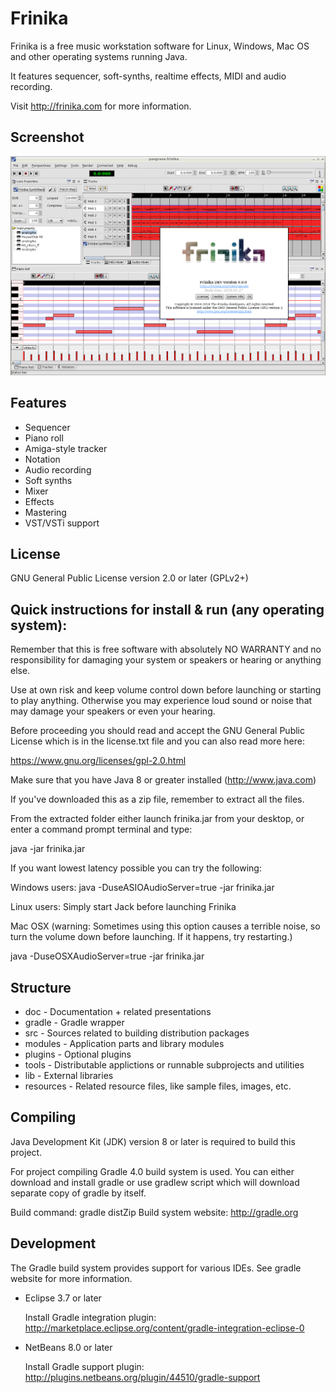 Frinika
=======

Frinika is a free music workstation software for Linux, Windows, Mac OS and other operating systems running Java. 

It features sequencer, soft-synths, realtime effects, MIDI and audio recording. 

Visit http://frinika.com for more information. 

Screenshot
----------

![Frinika Screenshot](images/screenshot.png?raw=true)

Features
--------

 * Sequencer
 * Piano roll
 * Amiga-style tracker
 * Notation
 * Audio recording
 * Soft synths
 * Mixer
 * Effects
 * Mastering
 * VST/VSTi support

License
-------

GNU General Public License version 2.0 or later (GPLv2+)

Quick instructions for install & run (any operating system):
-------------------------------------------------------------

Remember that this is free software with absolutely NO WARRANTY and no responsibility
for damaging your system or speakers or hearing or anything else. 

Use at own risk and keep volume control down before launching or starting to 
play anything. Otherwise you may experience loud sound or noise that may 
damage your speakers or even your hearing.

Before proceeding you should read and accept the GNU General Public License which is 
in the license.txt file and you can also read more here: 

https://www.gnu.org/licenses/gpl-2.0.html

Make sure that you have Java 8 or greater installed (http://www.java.com)

If you've downloaded this as a zip file, remember to extract all the files.

From the extracted folder either launch frinika.jar from your desktop, or enter
a command prompt terminal and type:

java -jar frinika.jar

If you want lowest latency possible you can try the following:

Windows users:
java -DuseASIOAudioServer=true -jar frinika.jar 

Linux users:
Simply start Jack before launching Frinika

Mac OSX (warning: Sometimes using this option causes a terrible noise,
so turn the volume down before launching. If it happens, try restarting.)

java -DuseOSXAudioServer=true -jar frinika.jar

Structure
---------

 * doc - Documentation + related presentations
 * gradle - Gradle wrapper
 * src - Sources related to building distribution packages
 * modules - Application parts and library modules
 * plugins - Optional plugins
 * tools - Distributable applictions or runnable subprojects and utilities
 * lib - External libraries
 * resources - Related resource files, like sample files, images, etc.

Compiling
---------

Java Development Kit (JDK) version 8 or later is required to build this project.

For project compiling Gradle 4.0 build system is used. You can either download and install gradle or use gradlew script which will download separate copy of gradle by itself.

Build command: gradle distZip
Build system website: http://gradle.org

Development
-----------

The Gradle build system provides support for various IDEs. See gradle website for more information.

 * Eclipse 3.7 or later

   Install Gradle integration plugin: http://marketplace.eclipse.org/content/gradle-integration-eclipse-0

 * NetBeans 8.0 or later

   Install Gradle support plugin: http://plugins.netbeans.org/plugin/44510/gradle-support
